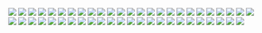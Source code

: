 ![](https://external-media.spacehey.net/media/smOrPJfqC9ppwPNyA_YKqCJHtKMLhdqr5c4KKJwkautU=/https://i.postimg.cc/GmtPHZgM/playstation-stamp-by-3enzo-d1b6tpv-fullview.png) ![](https://images-wixmp-ed30a86b8c4ca887773594c2.wixmp.com/f/f4c099cd-bb67-4b80-b32b-2e8f858d0a31/d2m1ht7-b9836bd4-f040-488e-ad19-4de676d4b729.png/v1/fill/w_99,h_56/learning_english_stamp_by_fischy_kari_chan_d2m1ht7-fullview.png?token=eyJ0eXAiOiJKV1QiLCJhbGciOiJIUzI1NiJ9.eyJzdWIiOiJ1cm46YXBwOjdlMGQxODg5ODIyNjQzNzNhNWYwZDQxNWVhMGQyNmUwIiwiaXNzIjoidXJuOmFwcDo3ZTBkMTg4OTgyMjY0MzczYTVmMGQ0MTVlYTBkMjZlMCIsIm9iaiI6W1t7ImhlaWdodCI6Ijw9NTYiLCJwYXRoIjoiXC9mXC9mNGMwOTljZC1iYjY3LTRiODAtYjMyYi0yZThmODU4ZDBhMzFcL2QybTFodDctYjk4MzZiZDQtZjA0MC00ODhlLWFkMTktNGRlNjc2ZDRiNzI5LnBuZyIsIndpZHRoIjoiPD05OSJ9XV0sImF1ZCI6WyJ1cm46c2VydmljZTppbWFnZS5vcGVyYXRpb25zIl19.DOOsL3AyZvDPOv4CsgeIC71D8ogMFLjpu-ndbqm6RlI) ![](https://images-wixmp-ed30a86b8c4ca887773594c2.wixmp.com/f/f0cfe52d-b924-4809-8258-273bb509ea3d/d2hqdl5-5ee1916e-15c1-4e07-a71d-28c2c1a8df47.gif?token=eyJ0eXAiOiJKV1QiLCJhbGciOiJIUzI1NiJ9.eyJzdWIiOiJ1cm46YXBwOjdlMGQxODg5ODIyNjQzNzNhNWYwZDQxNWVhMGQyNmUwIiwiaXNzIjoidXJuOmFwcDo3ZTBkMTg4OTgyMjY0MzczYTVmMGQ0MTVlYTBkMjZlMCIsIm9iaiI6W1t7InBhdGgiOiJcL2ZcL2YwY2ZlNTJkLWI5MjQtNDgwOS04MjU4LTI3M2JiNTA5ZWEzZFwvZDJocWRsNS01ZWUxOTE2ZS0xNWMxLTRlMDctYTcxZC0yOGMyYzFhOGRmNDcuZ2lmIn1dXSwiYXVkIjpbInVybjpzZXJ2aWNlOmZpbGUuZG93bmxvYWQiXX0.l2wUQOpLabIIEsOqBzFaMbtH0PZwS3JgyQYbDR3FEzE) ![](https://images-wixmp-ed30a86b8c4ca887773594c2.wixmp.com/f/05f57344-fbaf-4018-9f57-8846395ba4b6/d6cdgn1-479a02b4-f8a1-4af5-a497-6b0e1fda851d.png/v1/fill/w_99,h_56/mai_gramr_iz_smexeh_by_deep_strike_d6cdgn1-fullview.png?token=eyJ0eXAiOiJKV1QiLCJhbGciOiJIUzI1NiJ9.eyJzdWIiOiJ1cm46YXBwOjdlMGQxODg5ODIyNjQzNzNhNWYwZDQxNWVhMGQyNmUwIiwiaXNzIjoidXJuOmFwcDo3ZTBkMTg4OTgyMjY0MzczYTVmMGQ0MTVlYTBkMjZlMCIsIm9iaiI6W1t7ImhlaWdodCI6Ijw9NTYiLCJwYXRoIjoiXC9mXC8wNWY1NzM0NC1mYmFmLTQwMTgtOWY1Ny04ODQ2Mzk1YmE0YjZcL2Q2Y2RnbjEtNDc5YTAyYjQtZjhhMS00YWY1LWE0OTctNmIwZTFmZGE4NTFkLnBuZyIsIndpZHRoIjoiPD05OSJ9XV0sImF1ZCI6WyJ1cm46c2VydmljZTppbWFnZS5vcGVyYXRpb25zIl19.LsN9k_nFpBHzOAFGYuqqIoSW_O5DBk8gqUxniSRqpCI) ![](https://images-wixmp-ed30a86b8c4ca887773594c2.wixmp.com/f/cec93556-8a95-4528-949f-0486c51c127c/d1xbjtf-d01f4070-742b-426f-a9d4-fde37c823165.png/v1/fill/w_99,h_56/half_life_2_stamp_by_bourbons3_d1xbjtf-fullview.png?token=eyJ0eXAiOiJKV1QiLCJhbGciOiJIUzI1NiJ9.eyJzdWIiOiJ1cm46YXBwOjdlMGQxODg5ODIyNjQzNzNhNWYwZDQxNWVhMGQyNmUwIiwiaXNzIjoidXJuOmFwcDo3ZTBkMTg4OTgyMjY0MzczYTVmMGQ0MTVlYTBkMjZlMCIsIm9iaiI6W1t7ImhlaWdodCI6Ijw9NTYiLCJwYXRoIjoiXC9mXC9jZWM5MzU1Ni04YTk1LTQ1MjgtOTQ5Zi0wNDg2YzUxYzEyN2NcL2QxeGJqdGYtZDAxZjQwNzAtNzQyYi00MjZmLWE5ZDQtZmRlMzdjODIzMTY1LnBuZyIsIndpZHRoIjoiPD05OSJ9XV0sImF1ZCI6WyJ1cm46c2VydmljZTppbWFnZS5vcGVyYXRpb25zIl19.ypF8YNGwRATFiKydSGbxDx6RmLukt-09pu-c48a5Qzo) ![](https://images-wixmp-ed30a86b8c4ca887773594c2.wixmp.com/f/bb6e5219-f324-478a-bb31-081f4c26060e/d1h9b7o-7c739cfc-fd5d-4f8c-a955-def5baaf93f2.png/v1/fill/w_99,h_56/half_life_stamp_by_zombidj_d1h9b7o-fullview.png?token=eyJ0eXAiOiJKV1QiLCJhbGciOiJIUzI1NiJ9.eyJzdWIiOiJ1cm46YXBwOjdlMGQxODg5ODIyNjQzNzNhNWYwZDQxNWVhMGQyNmUwIiwiaXNzIjoidXJuOmFwcDo3ZTBkMTg4OTgyMjY0MzczYTVmMGQ0MTVlYTBkMjZlMCIsIm9iaiI6W1t7ImhlaWdodCI6Ijw9NTYiLCJwYXRoIjoiXC9mXC9iYjZlNTIxOS1mMzI0LTQ3OGEtYmIzMS0wODFmNGMyNjA2MGVcL2QxaDliN28tN2M3MzljZmMtZmQ1ZC00ZjhjLWE5NTUtZGVmNWJhYWY5M2YyLnBuZyIsIndpZHRoIjoiPD05OSJ9XV0sImF1ZCI6WyJ1cm46c2VydmljZTppbWFnZS5vcGVyYXRpb25zIl19.8AxqL8Zt77qZkMw-Sq25edgcJQldOUKS-SwNhDzxGRc) ![](https://images-wixmp-ed30a86b8c4ca887773594c2.wixmp.com/f/0c9a1691-48e0-45f3-9e7c-89ee5abc2977/def0xah-9d053a6c-a38a-40bb-bf29-559b4a973420.gif?token=eyJ0eXAiOiJKV1QiLCJhbGciOiJIUzI1NiJ9.eyJzdWIiOiJ1cm46YXBwOjdlMGQxODg5ODIyNjQzNzNhNWYwZDQxNWVhMGQyNmUwIiwiaXNzIjoidXJuOmFwcDo3ZTBkMTg4OTgyMjY0MzczYTVmMGQ0MTVlYTBkMjZlMCIsIm9iaiI6W1t7InBhdGgiOiJcL2ZcLzBjOWExNjkxLTQ4ZTAtNDVmMy05ZTdjLTg5ZWU1YWJjMjk3N1wvZGVmMHhhaC05ZDA1M2E2Yy1hMzhhLTQwYmItYmYyOS01NTliNGE5NzM0MjAuZ2lmIn1dXSwiYXVkIjpbInVybjpzZXJ2aWNlOmZpbGUuZG93bmxvYWQiXX0.4HzFsy3vUlnoGV9GM7rqrI4r44NnmBLPsxcU7Mos8v4) ![](https://images-wixmp-ed30a86b8c4ca887773594c2.wixmp.com/f/f47aafad-224d-49ab-a1dd-9056798d8a71/d58in66-401e7597-a63c-4d11-bfba-fb6b7e779a60.png/v1/fill/w_99,h_56/_die_cis_scum__isn_t_cool_by_dragonquestwes_d58in66-fullview.png?token=eyJ0eXAiOiJKV1QiLCJhbGciOiJIUzI1NiJ9.eyJzdWIiOiJ1cm46YXBwOjdlMGQxODg5ODIyNjQzNzNhNWYwZDQxNWVhMGQyNmUwIiwiaXNzIjoidXJuOmFwcDo3ZTBkMTg4OTgyMjY0MzczYTVmMGQ0MTVlYTBkMjZlMCIsIm9iaiI6W1t7ImhlaWdodCI6Ijw9NTYiLCJwYXRoIjoiXC9mXC9mNDdhYWZhZC0yMjRkLTQ5YWItYTFkZC05MDU2Nzk4ZDhhNzFcL2Q1OGluNjYtNDAxZTc1OTctYTYzYy00ZDExLWJmYmEtZmI2YjdlNzc5YTYwLnBuZyIsIndpZHRoIjoiPD05OSJ9XV0sImF1ZCI6WyJ1cm46c2VydmljZTppbWFnZS5vcGVyYXRpb25zIl19.qa6tuOBnUIAb21lUBJlnfj69uhf25A-SXoTmLiDS7Fs) ![](https://images-wixmp-ed30a86b8c4ca887773594c2.wixmp.com/f/a0d383c4-0072-4bb0-ad96-42647f8c9c1c/d953r3n-91f2834e-9cc3-4c77-9020-103a82240387.png/v1/fill/w_99,h_56/new_stamp_by_corruptedparadox_d953r3n-fullview.png?token=eyJ0eXAiOiJKV1QiLCJhbGciOiJIUzI1NiJ9.eyJzdWIiOiJ1cm46YXBwOjdlMGQxODg5ODIyNjQzNzNhNWYwZDQxNWVhMGQyNmUwIiwiaXNzIjoidXJuOmFwcDo3ZTBkMTg4OTgyMjY0MzczYTVmMGQ0MTVlYTBkMjZlMCIsIm9iaiI6W1t7ImhlaWdodCI6Ijw9NTYiLCJwYXRoIjoiXC9mXC9hMGQzODNjNC0wMDcyLTRiYjAtYWQ5Ni00MjY0N2Y4YzljMWNcL2Q5NTNyM24tOTFmMjgzNGUtOWNjMy00Yzc3LTkwMjAtMTAzYTgyMjQwMzg3LnBuZyIsIndpZHRoIjoiPD05OSJ9XV0sImF1ZCI6WyJ1cm46c2VydmljZTppbWFnZS5vcGVyYXRpb25zIl19.JkdTdD_NzNAJYygWw3FrNA_58Vo3Q7Pjj1-u8c88ieg) ![](https://images-wixmp-ed30a86b8c4ca887773594c2.wixmp.com/f/4339409c-6983-4206-b8fd-20cb80a47b8f/d7x1dk2-26a3538d-df28-4f42-b5e2-a90f64b75de1.png/v1/fill/w_99,h_56/real_stamp_by_pixelworlds_d7x1dk2-fullview.png?token=eyJ0eXAiOiJKV1QiLCJhbGciOiJIUzI1NiJ9.eyJzdWIiOiJ1cm46YXBwOjdlMGQxODg5ODIyNjQzNzNhNWYwZDQxNWVhMGQyNmUwIiwiaXNzIjoidXJuOmFwcDo3ZTBkMTg4OTgyMjY0MzczYTVmMGQ0MTVlYTBkMjZlMCIsIm9iaiI6W1t7ImhlaWdodCI6Ijw9NTYiLCJwYXRoIjoiXC9mXC80MzM5NDA5Yy02OTgzLTQyMDYtYjhmZC0yMGNiODBhNDdiOGZcL2Q3eDFkazItMjZhMzUzOGQtZGYyOC00ZjQyLWI1ZTItYTkwZjY0Yjc1ZGUxLnBuZyIsIndpZHRoIjoiPD05OSJ9XV0sImF1ZCI6WyJ1cm46c2VydmljZTppbWFnZS5vcGVyYXRpb25zIl19.gMyCaTWJQsEngiUV_ndbzGA9_jL8VVDdW4ul4HBHnSc) ![](https://images-wixmp-ed30a86b8c4ca887773594c2.wixmp.com/f/53f073d4-4789-47ea-b4b3-f96e05247346/d1rp7tt-f0b123f5-0d13-4b6a-970e-1621e3be3c4e.png/v1/fill/w_99,h_56/i_love_my_guitar_stamp_by_jacksmashcore_d1rp7tt-fullview.png?token=eyJ0eXAiOiJKV1QiLCJhbGciOiJIUzI1NiJ9.eyJzdWIiOiJ1cm46YXBwOjdlMGQxODg5ODIyNjQzNzNhNWYwZDQxNWVhMGQyNmUwIiwiaXNzIjoidXJuOmFwcDo3ZTBkMTg4OTgyMjY0MzczYTVmMGQ0MTVlYTBkMjZlMCIsIm9iaiI6W1t7ImhlaWdodCI6Ijw9NTYiLCJwYXRoIjoiXC9mXC81M2YwNzNkNC00Nzg5LTQ3ZWEtYjRiMy1mOTZlMDUyNDczNDZcL2QxcnA3dHQtZjBiMTIzZjUtMGQxMy00YjZhLTk3MGUtMTYyMWUzYmUzYzRlLnBuZyIsIndpZHRoIjoiPD05OSJ9XV0sImF1ZCI6WyJ1cm46c2VydmljZTppbWFnZS5vcGVyYXRpb25zIl19.obqtGJRfWUM-wVnCa3letJAYQzFutB0EwByfHlPXZhU) ![](https://images-wixmp-ed30a86b8c4ca887773594c2.wixmp.com/f/9c694ef0-ce82-461b-9e43-ea953fddf162/dccgf78-9c21a735-6369-4928-b7b0-b178be64c95c.png/v1/fill/w_99,h_56/pee_is_stored_in_the_balls___stamp_by_puniplush_dccgf78-fullview.png?token=eyJ0eXAiOiJKV1QiLCJhbGciOiJIUzI1NiJ9.eyJzdWIiOiJ1cm46YXBwOjdlMGQxODg5ODIyNjQzNzNhNWYwZDQxNWVhMGQyNmUwIiwiaXNzIjoidXJuOmFwcDo3ZTBkMTg4OTgyMjY0MzczYTVmMGQ0MTVlYTBkMjZlMCIsIm9iaiI6W1t7ImhlaWdodCI6Ijw9NTYiLCJwYXRoIjoiXC9mXC85YzY5NGVmMC1jZTgyLTQ2MWItOWU0My1lYTk1M2ZkZGYxNjJcL2RjY2dmNzgtOWMyMWE3MzUtNjM2OS00OTI4LWI3YjAtYjE3OGJlNjRjOTVjLnBuZyIsIndpZHRoIjoiPD05OSJ9XV0sImF1ZCI6WyJ1cm46c2VydmljZTppbWFnZS5vcGVyYXRpb25zIl19.OvgkCncFquFonNIFKYg4-bD6gCUfhZS7rTpBc50rQ6Y) ![](https://images-wixmp-ed30a86b8c4ca887773594c2.wixmp.com/f/8f106327-800e-46cd-bc3f-f6b45fcedebd/d142jz1-8001baff-4660-4968-9515-7eb8f887cd43.png/v1/fill/w_99,h_56/look_funny_by_claire_stamps_d142jz1-fullview.png?token=eyJ0eXAiOiJKV1QiLCJhbGciOiJIUzI1NiJ9.eyJzdWIiOiJ1cm46YXBwOjdlMGQxODg5ODIyNjQzNzNhNWYwZDQxNWVhMGQyNmUwIiwiaXNzIjoidXJuOmFwcDo3ZTBkMTg4OTgyMjY0MzczYTVmMGQ0MTVlYTBkMjZlMCIsIm9iaiI6W1t7ImhlaWdodCI6Ijw9NTYiLCJwYXRoIjoiXC9mXC84ZjEwNjMyNy04MDBlLTQ2Y2QtYmMzZi1mNmI0NWZjZWRlYmRcL2QxNDJqejEtODAwMWJhZmYtNDY2MC00OTY4LTk1MTUtN2ViOGY4ODdjZDQzLnBuZyIsIndpZHRoIjoiPD05OSJ9XV0sImF1ZCI6WyJ1cm46c2VydmljZTppbWFnZS5vcGVyYXRpb25zIl19.lIYYDx-LDTGHshWxN6V7fpORU6ydNnBxy1CRUOO89Io) ![](https://images-wixmp-ed30a86b8c4ca887773594c2.wixmp.com/f/8d77ee97-b8e4-4d6e-9dbb-8e627c4a2565/d319v3l-1b54e589-8352-41fc-8199-aa06d68aae89.png/v1/fill/w_99,h_56/funny_stamp_by_kasara_uchiha_d319v3l-fullview.png?token=eyJ0eXAiOiJKV1QiLCJhbGciOiJIUzI1NiJ9.eyJzdWIiOiJ1cm46YXBwOjdlMGQxODg5ODIyNjQzNzNhNWYwZDQxNWVhMGQyNmUwIiwiaXNzIjoidXJuOmFwcDo3ZTBkMTg4OTgyMjY0MzczYTVmMGQ0MTVlYTBkMjZlMCIsIm9iaiI6W1t7ImhlaWdodCI6Ijw9NTYiLCJwYXRoIjoiXC9mXC84ZDc3ZWU5Ny1iOGU0LTRkNmUtOWRiYi04ZTYyN2M0YTI1NjVcL2QzMTl2M2wtMWI1NGU1ODktODM1Mi00MWZjLTgxOTktYWEwNmQ2OGFhZTg5LnBuZyIsIndpZHRoIjoiPD05OSJ9XV0sImF1ZCI6WyJ1cm46c2VydmljZTppbWFnZS5vcGVyYXRpb25zIl19._7NrAuPWxe8hhDpLUaLtJ9HHicDBYK9CP51hf_lNZ2A) ![](https://images-wixmp-ed30a86b8c4ca887773594c2.wixmp.com/f/08553239-0614-4086-b304-61d5413fddff/d1qxa0s-af68dfdb-4e69-4a31-8ad4-4be658cc90ee.png/v1/fill/w_99,h_57/caution__highly_opinionated_by_lostkitten_d1qxa0s-fullview.png?token=eyJ0eXAiOiJKV1QiLCJhbGciOiJIUzI1NiJ9.eyJzdWIiOiJ1cm46YXBwOjdlMGQxODg5ODIyNjQzNzNhNWYwZDQxNWVhMGQyNmUwIiwiaXNzIjoidXJuOmFwcDo3ZTBkMTg4OTgyMjY0MzczYTVmMGQ0MTVlYTBkMjZlMCIsIm9iaiI6W1t7ImhlaWdodCI6Ijw9NTciLCJwYXRoIjoiXC9mXC8wODU1MzIzOS0wNjE0LTQwODYtYjMwNC02MWQ1NDEzZmRkZmZcL2QxcXhhMHMtYWY2OGRmZGItNGU2OS00YTMxLThhZDQtNGJlNjU4Y2M5MGVlLnBuZyIsIndpZHRoIjoiPD05OSJ9XV0sImF1ZCI6WyJ1cm46c2VydmljZTppbWFnZS5vcGVyYXRpb25zIl19.xHrTZf52tF8oCjByUTvpz9fOlwu-FpQoC59Nc4i9XIE) ![](https://images-wixmp-ed30a86b8c4ca887773594c2.wixmp.com/f/7770732d-d978-4871-816e-c37f5cacccca/d7iqrjg-a918b5c5-f059-444f-b36a-e7cd8ff58c3b.png/v1/fill/w_100,h_56/agent_wash_approves_by_british_prophetess_d7iqrjg-fullview.png?token=eyJ0eXAiOiJKV1QiLCJhbGciOiJIUzI1NiJ9.eyJzdWIiOiJ1cm46YXBwOjdlMGQxODg5ODIyNjQzNzNhNWYwZDQxNWVhMGQyNmUwIiwiaXNzIjoidXJuOmFwcDo3ZTBkMTg4OTgyMjY0MzczYTVmMGQ0MTVlYTBkMjZlMCIsIm9iaiI6W1t7ImhlaWdodCI6Ijw9NTYiLCJwYXRoIjoiXC9mXC83NzcwNzMyZC1kOTc4LTQ4NzEtODE2ZS1jMzdmNWNhY2NjY2FcL2Q3aXFyamctYTkxOGI1YzUtZjA1OS00NDRmLWIzNmEtZTdjZDhmZjU4YzNiLnBuZyIsIndpZHRoIjoiPD0xMDAifV1dLCJhdWQiOlsidXJuOnNlcnZpY2U6aW1hZ2Uub3BlcmF0aW9ucyJdfQ.TdSGXKy4xK81Av2dpnMxNHedPbOjoaib1wNFup2b7Xw) ![](https://images-wixmp-ed30a86b8c4ca887773594c2.wixmp.com/f/a1ff0217-fb8a-479b-9f1d-65f38f01ba99/d26ysfu-718a120b-fed8-41ac-ad6d-ed9f6a749b6c.png/v1/fill/w_99,h_56/bassist_stamp_by_popstck_d26ysfu-fullview.png?token=eyJ0eXAiOiJKV1QiLCJhbGciOiJIUzI1NiJ9.eyJzdWIiOiJ1cm46YXBwOjdlMGQxODg5ODIyNjQzNzNhNWYwZDQxNWVhMGQyNmUwIiwiaXNzIjoidXJuOmFwcDo3ZTBkMTg4OTgyMjY0MzczYTVmMGQ0MTVlYTBkMjZlMCIsIm9iaiI6W1t7ImhlaWdodCI6Ijw9NTYiLCJwYXRoIjoiXC9mXC9hMWZmMDIxNy1mYjhhLTQ3OWItOWYxZC02NWYzOGYwMWJhOTlcL2QyNnlzZnUtNzE4YTEyMGItZmVkOC00MWFjLWFkNmQtZWQ5ZjZhNzQ5YjZjLnBuZyIsIndpZHRoIjoiPD05OSJ9XV0sImF1ZCI6WyJ1cm46c2VydmljZTppbWFnZS5vcGVyYXRpb25zIl19.4Cxh54kzZzkNHNXW23C1ijKTlB67BSwS15oguNdO4Bo) ![](https://external-media.spacehey.net/media/sfCCQmXVHpVW3mRwfKxJT-dV7sso3i1EWjnXerTK7Wv4=/https://64.media.tumblr.com/e297e1f028613691a07c060d96436152/8301d3197e723050-70/s100x200/7dc43d9b1836f261b4eeb740554482b3e576bee1.pnj) ![](https://external-media.spacehey.net/media/s4b_jK41wBsY9YimvNLFrYaEYUc53tJzV73iQoGqE-mM=/https://cdn.discordapp.com/attachments/1045756298148450468/1114474635489202176/IMG_5852.png) ![](https://external-media.spacehey.net/media/sbPYQSjNEmp9YoEz4grFJhqgqbUPJe27xJTZjH6gJnE0=/https://64.media.tumblr.com/2255b4830abed444fc88f21b1b262edc/884eea48d188fc7b-24/s100x200/107402511a16b0ad9848910190c9e8bd6d77871c.pnj) ![](https://external-media.spacehey.net/media/sxpm93shBbN2TKYnlanilqEy9e7RCf5YP4rdCHj9R23o=/https://cdn.discordapp.com/attachments/1123054571774820352/1146640106833330257/ezgif-1-23435d0e1d_1.gif) ![](https://external-media.spacehey.net/media/sZhZ1msttP2_D-nElaQDkUS8qwxlbtGjQiCXXCKMSXks=/https://64.media.tumblr.com/62a5ed007fe9bc38f55f9b87f96a0ff7/tumblr_pgib0hpO9u1xy0eh3o1_100.png) ![](https://external-media.spacehey.net/media/sbqNJ3pU7iZNkxrGHIV0kmhL8RTkVgrMUhAZT71RPoPQ=/https://images-wixmp-ed30a86b8c4ca887773594c2.wixmp.com/f/1882e248-6d09-46e1-bbb1-ff0b7af2ca0a/d167q5s-fdee1efc-536b-4a8c-b4c4-800641fa6417.gif?token=eyJ0eXAiOiJKV1QiLCJhbGciOiJIUzI1NiJ9.eyJzdWIiOiJ1cm46YXBwOjdlMGQxODg5ODIyNjQzNzNhNWYwZDQxNWVhMGQyNmUwIiwiaXNzIjoidXJuOmFwcDo3ZTBkMTg4OTgyMjY0MzczYTVmMGQ0MTVlYTBkMjZlMCIsIm9iaiI6W1t7InBhdGgiOiJcL2ZcLzE4ODJlMjQ4LTZkMDktNDZlMS1iYmIxLWZmMGI3YWYyY2EwYVwvZDE2N3E1cy1mZGVlMWVmYy01MzZiLTRhOGMtYjRjNC04MDA2NDFmYTY0MTcuZ2lmIn1dXSwiYXVkIjpbInVybjpzZXJ2aWNlOmZpbGUuZG93bmxvYWQiXX0.ZxrwSEzpGwIR75RtnPQdEJmHRNjZJ0_WCd_b1dt6ytw) ![](https://external-media.spacehey.net/media/sJh-Jt0YsUp3Ea3nH2mV9aQhXY2HctlSULdUX2IGLJpU=/https://sord.neocities.org/stamps/01-30.gif) ![](https://external-media.spacehey.net/media/siNAxMM2iyFGJ57_9ZNwYOe_6xVE5tt9R_1RFBaReLGo=/https://images-wixmp-ed30a86b8c4ca887773594c2.wixmp.com/f/f0d8bc85-0498-4504-9f25-c10a6b2ac793/d1juplq-97fca304-9a25-4b83-b264-fc1ab5b6bde4.gif?token=eyJ0eXAiOiJKV1QiLCJhbGciOiJIUzI1NiJ9.eyJzdWIiOiJ1cm46YXBwOjdlMGQxODg5ODIyNjQzNzNhNWYwZDQxNWVhMGQyNmUwIiwiaXNzIjoidXJuOmFwcDo3ZTBkMTg4OTgyMjY0MzczYTVmMGQ0MTVlYTBkMjZlMCIsIm9iaiI6W1t7InBhdGgiOiJcL2ZcL2YwZDhiYzg1LTA0OTgtNDUwNC05ZjI1LWMxMGE2YjJhYzc5M1wvZDFqdXBscS05N2ZjYTMwNC05YTI1LTRiODMtYjI2NC1mYzFhYjViNmJkZTQuZ2lmIn1dXSwiYXVkIjpbInVybjpzZXJ2aWNlOmZpbGUuZG93bmxvYWQiXX0.4PVL7yESkiJ1OxBN5TkP8de6ZrtFIgWfr7jPKhh54HQ) ![](https://external-media.spacehey.net/media/sYORJ6mxXAJ45_UOAcmCMOC28PMXMMKtjD0BGy4IhhHE=/https://64.media.tumblr.com/c7ec7f57b28093f090a9b37e104bd400/9cc4961ce2dfe472-79/s100x200/0ee88c26b6f2aa86eb67f5821c6d3874f1dc16c1.gifv) ![](https://external-media.spacehey.net/media/sEtirpuEqBt-TZsrg2wMIHiihRbPBVa4y6tdpmxVxbp4=/https://64.media.tumblr.com/607958ef780fcc23a894bfec472c65d9/8233a114c30a66c3-90/s100x200/47f48788791d0efbf4b5aaf174177dfc73b5b794.png) ![](https://external-media.spacehey.net/media/s0LmWwLYyMrZncuwR5NSCJF-3CzYHCQAIndhpMtAM__s=/https://cdn.discordapp.com/attachments/932352785243070524/1081049921618194452/Mw3aILx.gif) ![](https://external-media.spacehey.net/media/s5zBqoRDm9upAUpZJ-Iy0ZxytFyTFuL3hmR_Dm2_Gjnk=/https://64.media.tumblr.com/603280bb25174fe4ab92aa165ef7d0a8/8402a29de0a1159a-69/s100x200/a5d8db47399b2a8e224e91ab1834ffde7a77b3fc.gifv) ![](https://external-media.spacehey.net/media/s9iroYaxGio-CNmuus1GwFtyPCgEXoy1N61nXslUunWQ=/https://64.media.tumblr.com/2cbd2c2e5bfbcaeac3cad083dba9d36b/a7d498c9e2800217-46/s100x200/19bc8a81fa9659fe1807c7d9237750b78707061c.gifv) ![](https://external-media.spacehey.net/media/s8obJDuPHwQj7dAtgTlylgW074andUmMnSeSc4Zw1WJU=/https://i.ibb.co/pLF6Vyw/IMG-9407.png) ![](https://external-media.spacehey.net/media/sTAEpgd7MRmXJng5ye9uaWB2KeNVizhVDyrfLsYSeuuM=/https://cdn.discordapp.com/attachments/1160057251223048202/1160386588132507701/Untitled228-20231007211908.png?ex=65347939&is=65220439&hm=77ac1f74026708ed156f5b5a94bdc0544f9f72cc193437f82038abf242763b5b&) ![](https://external-media.spacehey.net/media/su_V-b6b815eC4wllKWWrpERW9YtPtz1e6nqAOExFULI=/https://kittymanya.neocities.org/graphics/stamps/no%20idea%20what%20youre%20up%20against.png) ![](https://external-media.spacehey.net/media/s94dg2AoEFmsJ47I6MKK2YIz3IAL1CgLGNsbRj6ZwX-8=/https://i.postimg.cc/Y9MBs5DM/OH-MY-GOD.png) ![](https://external-media.spacehey.net/media/szweY6chzEPDwCCySoMxwD7dV_9fNKC_cio8Bh7xdZDI=/https://i.postimg.cc/xTJLL4cz/dunmhj-42237cc5-fb4e-4889-9e8a-d61cb52435c3.gif) ![](https://external-media.spacehey.net/media/s8Jn1Kerq2FqaZQtPGH0oeVymdpu4NLPkCJT7T-OGMMk=/https://i.postimg.cc/L4YW7FDs/d61bueu-c5f3a335-7dca-4694-b156-c185a1bb8849.gif) ![](https://external-media.spacehey.net/media/sJWh3tmRDxeNlIB-b2IX_uwCOPVws7bKLvHvlgIdKrfo=/https://i.postimg.cc/65t28tyj/stamp-nerd-by-djrimzi-d1nzofy-fullview.png) ![](https://external-media.spacehey.net/media/sTxb1oB76nqIYLsI4GZqJCdFDNgF3qGnyK7tygIY3L_o=/https://y2k.neocities.org/stamps2/464323536_by_gaphals-dc6nyx6.gif) ![](https://external-media.spacehey.net/media/s8GfaWr4hrTKFBQ7iobqoW_Bkn3ti9IuYtv7oxfO_YCo=/https://raining-starss.neocities.org/s2%20(5).png) ![](https://external-media.spacehey.net/media/sbdkyEUOfmEshkSroyTgrwLdZ8nMzKcKJMzOEtC814aY=/https://autism.crd.co/assets/images/gallery05/3119e27d.gif?v=a2781ae8) ![](https://external-media.spacehey.net/media/sn8UGPZvLXy19pIcXErUpvKwwQ47AykUKyCCzA1rPf4E=/https://media.discordapp.net/attachments/1104975296450535457/1149924557474500628/377_sin_titulo_20230909012854.png) ![](https://external-media.spacehey.net/media/s52ifpyyxfkEWAEROftc5vubE0sVU9dLqwIF7mBqffjw=/https://y2k.neocities.org/stamps/club_penguin_stamp_by_theorangewolf.gif) ![](https://external-media.spacehey.net/media/skRVX4NS5IjC9QJbm_3xAqwmbWkwwgZM-KxWrnI0Xygo=/https://autism.crd.co/assets/images/gallery05/4a1a48c0.gif?v=a2781ae8) ![](https://external-media.spacehey.net/media/swAWaa5dN350-YRX6ck-qjl2cqNcfkJPktiu8-pB30Ok=/https://i.ibb.co/c25YDh6/2-A318007-A978-4955-9911-B3-ACE2069-A92.gif) ![](https://external-media.spacehey.net/media/slH7EGuIT-0maCMR-cM18vsa2Kmzp2Zowl7LY_TTPfrk=/https://y2k.neocities.org/stamps2/paranoid_stamp_by_lucifossie-dcb6jhi.gif) ![](https://external-media.spacehey.net/media/s4BFFzQO_OWwKOINGSGG15brU3VZtZB6R9eX3S37rC9Y=/https://y2k.neocities.org/stamps2/94df5fea899150086a606c99df8fb4ba-db3tsoo.gif) ![](https://external-media.spacehey.net/media/sPkIHzDTf7kYSJ6yKJULCwO7sgqSeOA9VsLzchAvQyLY=/https://pomelo.lol/pix/stamps/nu/d37f55a-e91de05e-7d5a-4ac3-a1fc-4ab5a004c5e0.png) ![](https://external-media.spacehey.net/media/s65aUkSet-NlBCcHzBvFU6cM_5Hnhjnvb2FC-Kt9PQ1g=/https://images-wixmp-ed30a86b8c4ca887773594c2.wixmp.com/f/2813d849-6808-44c1-8a72-90faee3b86d7/d288za6-c7e78d67-1095-448d-b966-79aee7f424e6.gif?token=eyJ0eXAiOiJKV1QiLCJhbGciOiJIUzI1NiJ9.eyJzdWIiOiJ1cm46YXBwOjdlMGQxODg5ODIyNjQzNzNhNWYwZDQxNWVhMGQyNmUwIiwiaXNzIjoidXJuOmFwcDo3ZTBkMTg4OTgyMjY0MzczYTVmMGQ0MTVlYTBkMjZlMCIsIm9iaiI6W1t7InBhdGgiOiJcL2ZcLzI4MTNkODQ5LTY4MDgtNDRjMS04YTcyLTkwZmFlZTNiODZkN1wvZDI4OHphNi1jN2U3OGQ2Ny0xMDk1LTQ0OGQtYjk2Ni03OWFlZTdmNDI0ZTYuZ2lmIn1dXSwiYXVkIjpbInVybjpzZXJ2aWNlOmZpbGUuZG93bmxvYWQiXX0.27Cvc_JJc1KD3u8hwAtY2gJpNhZ6gzrEWdkMCD0ENDY) ![](https://external-media.spacehey.net/media/srzY2GY8eH4guMuxtyQxJmvWks9p-xS-X0bJXRNZiNBI=/https://images-wixmp-ed30a86b8c4ca887773594c2.wixmp.com/i/cad7adae-5fe3-4d5c-9c7a-89779d48d9d5/d1ef19m-9fb4c752-1c1b-4501-a1fe-7a29effa1e19.gif)

